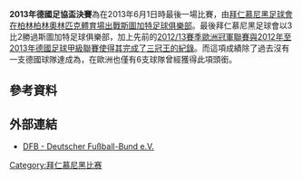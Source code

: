**2013年德國足協盃決賽**為在2013年6月1日時最後一場比賽，由[拜仁慕尼黑足球會在](https://zh.wikipedia.org/wiki/拜仁慕尼黑足球會 "wikilink")[柏林](../Page/柏林.md "wikilink")[柏林奧林匹克體育場出戰](../Page/柏林奧林匹克體育場.md "wikilink")[斯圖加特足球俱樂部](https://zh.wikipedia.org/wiki/斯圖加特足球俱樂部 "wikilink")。最後拜仁慕尼黑足球會以3比2勝過斯圖加特足球俱樂部，加上先前的[2012/13賽季歐洲冠軍聯賽與](https://zh.wikipedia.org/wiki/2012/13賽季歐洲冠軍聯賽 "wikilink")[2012年至2013年德國足球甲級聯賽使得其完成了](../Page/2012年至2013年德國足球甲級聯賽.md "wikilink")[三冠王的紀錄](../Page/三冠王_\(足球\).md "wikilink")。而這項成績除了過去沒有一支德國球隊達成為，在歐洲也僅有6支球隊曾經獲得此項頭銜。

## 參考資料

## 外部連結

  - [DFB - Deutscher Fußball-Bund
    e.V.](http://www.dfb.de/index.php?id=511741)

[Category:拜仁慕尼黑比赛](https://zh.wikipedia.org/wiki/Category:拜仁慕尼黑比赛 "wikilink")
